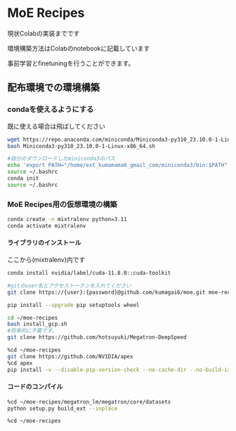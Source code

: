 # MoE Recipes
現状Colabの実装までです

環境構築方法はColabのnotebookに記載しています

事前学習とfinetuningを行うことができます。

## 配布環境での環境構築

### condaを使えるようにする
既に使える場合は飛ばしてください

```bash
wget https://repo.anaconda.com/miniconda/Miniconda3-py310_23.10.0-1-Linux-x86_64.sh
bash Miniconda3-py310_23.10.0-1-Linux-x86_64.sh

#自分のダウンロードしたminiconda3のパス
echo 'export PATH="/home/ext_kumamama6_gmail_com/miniconda3/bin:$PATH"' >> ~/.bashrc
source ~/.bashrc
conda init
source ~/.bashrc
```

### MoE Recipes用の仮想環境の構築

```bash
conda create -n mixtralenv python=3.11
conda activate mixtralenv
```

#### ライブラリのインストール
ここから(mixtralenv)内です

```bash
conda install nvidia/label/cuda-11.8.0::cuda-toolkit

#gitのuser名とアクセストークンを入れてください
git clone https://{user}:{password}@github.com/kumagai6/moe.git moe-recipes

pip install --upgrade pip setuptools wheel

cd ~/moe-recipes
bash install_gcp.sh
#将来的に不要です。
git clone https://github.com/hotsuyuki/Megatron-DeepSpeed

%cd ~/moe-recipes
git clone https://github.com/NVIDIA/apex
%cd apex
pip install -v --disable-pip-version-check --no-cache-dir --no-build-isolation --config-settings "--build-option=--cpp_ext" --config-settings "--build-option=--cuda_ext" ./
```

#### コードのコンパイル
```bash
%cd ~/moe-recipes/megatron_lm/megatron/core/datasets
python setup.py build_ext --inplace

%cd ~/moe-recipes

```
